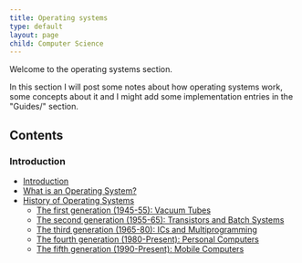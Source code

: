 ```yaml
---
title: Operating systems
type: default
layout: page
child: Computer Science
---
```


Welcome to the operating systems section.

In this section I will post some notes about how operating systems work, some
concepts about it and I might add some implementation entries in the "Guides/"
section.

## Contents

### Introduction

- [Introduction](/computer-science/os/intro/intro)<br>
- [What is an Operating System?](/computer-science/os/intro/what-is)<br>
- [History of Operating Systems](/computer-science/os/intro/history)<br>
  - [The first generation (1945-55): Vacuum Tubes](/computer-science/os/intro/history/firstgen)
  - [The second generation (1955-65): Transistors and Batch Systems](/computer-science/os/intro/history/secondgen)
  - [The third generation (1965-80): ICs and Multiprogramming](/computer-science/os/intro/history/thirdgen)
  - [The fourth generation (1980-Present): Personal Computers](/computer-science/os/intro/history/fourthgen)
  - [The fifth generation (1990-Present): Mobile Computers](/computer-science/os/intro/history/fifthgen)
